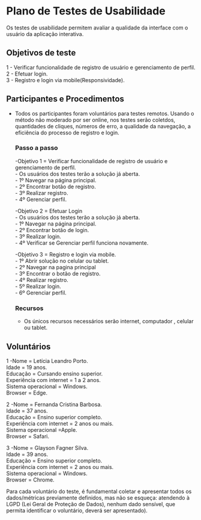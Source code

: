 # Plano de Testes de Usabilidade

Os testes de usabilidade permitem avaliar a qualidade da interface com o usuário da aplicação interativa.

## Objetivos de teste

1 - Verificar funcionalidade de registro de usuário e gerenciamento de perfil.<br/>
2 - Efetuar login.<br/>
3 - Registro e login via mobile(Responsividade).

## Participantes e Procedimentos

- Todos os participantes foram voluntários para testes remotos. Usando o método não moderado por ser online, nos testes serão coletdos, quantidades de cliques, números de erro, a qualidade da navegação, a eficiência do processo de registro e login.
   ### Passo a passo
  -Objetivo 1 = Verificar funcionalidade de registro de usuário e gerenciamento de perfil.<br/>
      - Os usuários dos testes terão a solução já aberta.<br/>
      - 1º Navegar na página principal.<br/>
      - 2º Encontrar botão de registro.<br/>
      - 3º Realizar registro.<br/>
      - 4º Gerenciar perfil.

  -Objetivo 2 = Efetuar Login<br/>
      - Os usuários dos testes terão a solução já aberta.<br/>
      - 1º Navegar na página principal.<br/>
      - 2º Encontrar botão de login.<br/>
      - 3º Realizar login.<br/>
      - 4º Verificar se Gerenciar perfil funciona novamente.


  -Objetivo 3 = Registro e login via mobile.<br/>
      - 1º Abrir solução no celular ou tablet.<br/>
      - 2º Navegar na pagina principal<br/>
      - 3º Encontrar o botão de registro.<br/>
      - 4º Realizar registro.<br/>
      - 5º Realizar login.<br/>
      - 6º Gerenciar perfil.

  ### Recursos

  - Os únicos recursos necessários serão internet, computador , celular ou tablet.
## Voluntários

1 -Nome = Letícia Leandro Porto.<br/>
Idade = 19 anos.<br/>
Educação = Cursando ensino superior.<br/>
Experiência com internet = 1 a 2 anos.<br/>
Sistema operacional = Windows.<br/>
Browser = Edge.


2 -Nome = Fernanda Cristina Barbosa.<br/>
Idade = 37 anos.<br/>
Educação = Ensino superior completo.<br/>
Experiência com internet = 2 anos ou mais.<br/>
Sistema operacional =Apple.<br/>
Browser = Safari.


3 -Nome = Glayson Fagner Silva.<br/>
Idade = 39 anos.<br/>
Educação = Ensino superior completo.<br/>
Experiência com internet = 2 anos ou mais.<br/>
Sistema operacional = Windows.<br/>
Browser = Chrome.






Para cada voluntário do teste, é fundamental coletar e apresentar todos os dados/métricas previamente definidos, mas não se esqueça: atendendo à LGPD (Lei Geral de Proteção de Dados), nenhum dado sensível, que permita identificar o voluntário, deverá ser apresentado).
